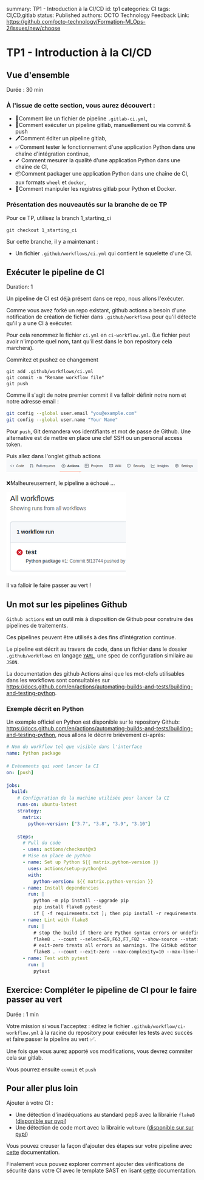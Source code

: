 summary: TP1 - Introduction à la CI/CD
id: tp1
categories: CI
tags: CI,CD,gitlab
status: Published
authors: OCTO Technology
Feedback Link: https://github.com/octo-technology/Formation-MLOps-2/issues/new/choose

# TP1 - Introduction à la CI/CD

## Vue d'ensemble
Durée : 30 min

### À l'issue de cette section, vous aurez découvert :

- 📄Comment lire un fichier de pipeline `.gitlab-ci.yml`,
- 🚀Comment exécuter un pipeline gitlab, manuellement ou via commit & push
- 🖊Comment éditer un pipeline gitlab,
- ✅Comment tester le fonctionnement d'une application Python dans une chaîne d'intégration continue,
- ✔ Comment mesurer la qualité d'une application Python dans une chaîne de CI,
- 📦Comment packager une application Python dans une chaîne de CI, aux formats `wheel` et `docker`,
- 🐳Comment manipuler les registres gitlab pour Python et Docker.

### Présentation des nouveautés sur la branche de ce TP

Pour ce TP, utilisez la branch 1_starting_ci

`git checkout 1_starting_ci`

Sur cette branche, il y a maintenant : 
- Un fichier `.github/workflows/ci.yml` qui contient le squelette d'une CI. 

## Exécuter le pipeline de CI
Duration: 1

Un pipeline de CI est déjà présent dans ce repo, nous allons l'exécuter.

Comme vous avez forké un repo existant, github actions a besoin d'une notification de création de fichier dans `.github/workflows` 
pour qu'il détecte qu'il y a une CI à exécuter.

Pour cela renommez le fichier `ci.yml` en `ci-workflow.yml`. (Le fichier peut avoir n'importe quel nom, tant qu'il est dans le bon repository cela marchera).

Commitez et pushez ce changement
```shell
git add .github/workflows/ci.yml
git commit -m "Rename workflow file"
git push
```

Comme il s'agit de notre premier commit il va falloir définir notre nom et notre adresse email :

```bash
git config --global user.email "you@example.com"
git config --global user.name "Your Name"
```

Pour `push`, Git demandera vos identifiants et mot de passe de Github. Une alternative est de mettre en place une clef SSH ou un 
personal access token.

Puis allez dans l'onglet github actions
![onglet Actions](./docs/tp1/onglet-actions.png)

❌Malheureusement, le pipeline a échoué ...

![pipeline tests rouge](./docs/tp1/failed-ci.png)

Il va falloir le faire passer au vert !

## Un mot sur les pipelines Github

`Github actions` est un outil mis à disposition de Github pour construire des pipelines de traitements.

Ces pipelines peuvent être utilisés à des fins d'intégration continue.

Le pipeline est décrit au travers de code, dans un fichier dans le dossier `.github/workflows` en langage [`YAML`](https://learnxinyminutes.com/docs/fr-fr/yaml-fr/), une spec de configuration similaire au `JSON`.

La documentation des github Actions ainsi que les mot-clefs utilisables dans les workflows sont consultables sur <https://docs.github.com/en/actions/automating-builds-and-tests/building-and-testing-python>.

### Exemple décrit en Python

Un exemple officiel en Python est disponible sur le repository Github: <https://docs.github.com/en/actions/automating-builds-and-tests/building-and-testing-python>, nous allons le décrire briévement ci-après:

```yaml
# Nom du workflow tel que visible dans l'interface
name: Python package

# Evènements qui vont lancer la CI
on: [push]

jobs:
  build:
    # Configuration de la machine utilisée pour lancer la CI
    runs-on: ubuntu-latest
    strategy:
      matrix:
        python-version: ["3.7", "3.8", "3.9", "3.10"]

    steps:
      # Pull du code
      - uses: actions/checkout@v3
      # Mise en place de python
      - name: Set up Python ${{ matrix.python-version }}
        uses: actions/setup-python@v4
        with:
          python-version: ${{ matrix.python-version }}
      - name: Install dependencies
        run: |
          python -m pip install --upgrade pip
          pip install flake8 pytest
          if [ -f requirements.txt ]; then pip install -r requirements.txt; fi
      - name: Lint with flake8
        run: |
          # stop the build if there are Python syntax errors or undefined names
          flake8 . --count --select=E9,F63,F7,F82 --show-source --statistics
          # exit-zero treats all errors as warnings. The GitHub editor is 127 chars wide
          flake8 . --count --exit-zero --max-complexity=10 --max-line-length=127 --statistics
      - name: Test with pytest
        run: |
          pytest
```

## Exercice: Compléter le pipeline de CI pour le faire passer au vert
Durée : 1 min

Votre mission si vous l'acceptez : éditez le fichier `.github/workflow/ci-workflow.yml` à la racine du repository pour exécuter les tests avec succès et faire passer le pipeline au vert ✅.

Une fois que vous aurez apporté vos modifications, vous devrez commiter cela sur gitlab.

Vous pourrez ensuite `commit` et `push`

## Pour aller plus loin

Ajouter à votre CI :
- Une détection d'inadéquations au standard pep8 avec la librairie `flake8` ([disponible sur pypi](https://pypi.org/project/flake8/))
- Une détection de code mort avec la librairie `vulture` ([disponible sur sur pypi](https://pypi.org/project/vulture/))

Vous pouvez creuser la façon d'ajouter des étapes sur votre pipeline avec [cette](https://docs.gitlab.com/ee/ci/quick_start/) documentation.

Finalement vous pouvez explorer comment ajouter des vérifications de sécurité dans votre CI avec le template SAST en lisant [cette](https://docs.gitlab.com/ee/user/application_security/sast/#configure-sast-manually) documentation.

